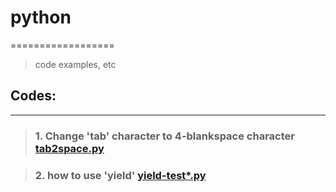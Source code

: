 # python
==================

>code examples, etc

## Codes:
---------------------------
>### 1. Change 'tab' character to 4-blankspace character [tab2space.py](https://github.com/xiaojias/misc/blob/master/tab2space.py)

>### 2. how to use 'yield' [yield-test*.py](https://github.com/xiaojias/python/tree/master/testing)

